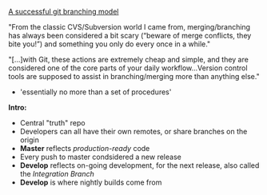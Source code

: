 [A successful git branching model](http://nvie.com/posts/a-successful-git-branching-model/)

"From the classic CVS/Subversion world I came from, merging/branching has always been considered a bit scary (“beware of merge conflicts, they bite you!”) and something you only do every once in a while."

"[...]with Git, these actions are extremely cheap and simple, and they are considered one of the core parts of your daily workflow...Version control tools are supposed to assist in branching/merging more than anything else."

- 'essentially no more than a set of procedures'

**Intro:**  

- Central "truth" repo
- Developers can all have their own remotes, or share branches on the
  origin
- **Master** reflects *production-ready* code
- Every push to master condsidered a new release
- **Develop** reflects on-going development, for the next release, also
  called the *Integration Branch*
- **Develop** is where nightly builds come from
